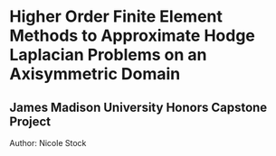 # Higher Order Finite Element Methods to Approximate Hodge Laplacian Problems on an Axisymmetric Domain

## James Madison University Honors Capstone Project
Author: Nicole Stock
